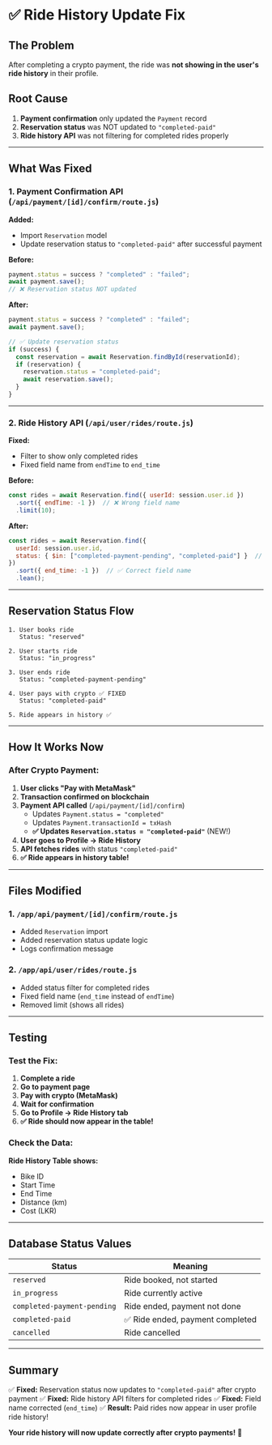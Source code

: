 # ✅ Ride History Update Fix

## The Problem

After completing a crypto payment, the ride was **not showing in the user's ride history** in their profile.

## Root Cause

1. **Payment confirmation** only updated the `Payment` record
2. **Reservation status** was NOT updated to `"completed-paid"`
3. **Ride history API** was not filtering for completed rides properly

---

## What Was Fixed

### 1. Payment Confirmation API (`/api/payment/[id]/confirm/route.js`)

**Added:**
- Import `Reservation` model
- Update reservation status to `"completed-paid"` after successful payment

**Before:**
```js
payment.status = success ? "completed" : "failed";
await payment.save();
// ❌ Reservation status NOT updated
```

**After:**
```js
payment.status = success ? "completed" : "failed";
await payment.save();

// ✅ Update reservation status
if (success) {
  const reservation = await Reservation.findById(reservationId);
  if (reservation) {
    reservation.status = "completed-paid";
    await reservation.save();
  }
}
```

---

### 2. Ride History API (`/api/user/rides/route.js`)

**Fixed:**
- Filter to show only completed rides
- Fixed field name from `endTime` to `end_time`

**Before:**
```js
const rides = await Reservation.find({ userId: session.user.id })
  .sort({ endTime: -1 })  // ❌ Wrong field name
  .limit(10);
```

**After:**
```js
const rides = await Reservation.find({ 
  userId: session.user.id,
  status: { $in: ["completed-payment-pending", "completed-paid"] }  // ✅ Filter completed rides
})
  .sort({ end_time: -1 })  // ✅ Correct field name
  .lean();
```

---

## Reservation Status Flow

```
1. User books ride
   Status: "reserved"
   
2. User starts ride
   Status: "in_progress"
   
3. User ends ride
   Status: "completed-payment-pending"
   
4. User pays with crypto ✅ FIXED
   Status: "completed-paid"
   
5. Ride appears in history ✅
```

---

## How It Works Now

### After Crypto Payment:

1. **User clicks "Pay with MetaMask"**
2. **Transaction confirmed on blockchain**
3. **Payment API called** (`/api/payment/[id]/confirm`)
   - Updates `Payment.status = "completed"`
   - Updates `Payment.transactionId = txHash`
   - **✅ Updates `Reservation.status = "completed-paid"`** (NEW!)
4. **User goes to Profile → Ride History**
5. **API fetches rides** with status `"completed-paid"`
6. **✅ Ride appears in history table!**

---

## Files Modified

### 1. `/app/api/payment/[id]/confirm/route.js`
- Added `Reservation` import
- Added reservation status update logic
- Logs confirmation message

### 2. `/app/api/user/rides/route.js`
- Added status filter for completed rides
- Fixed field name (`end_time` instead of `endTime`)
- Removed limit (shows all rides)

---

## Testing

### Test the Fix:

1. **Complete a ride**
2. **Go to payment page**
3. **Pay with crypto (MetaMask)**
4. **Wait for confirmation**
5. **Go to Profile → Ride History tab**
6. **✅ Ride should now appear in the table!**

### Check the Data:

**Ride History Table shows:**
- Bike ID
- Start Time
- End Time
- Distance (km)
- Cost (LKR)

---

## Database Status Values

| Status | Meaning |
|--------|---------|
| `reserved` | Ride booked, not started |
| `in_progress` | Ride currently active |
| `completed-payment-pending` | Ride ended, payment not done |
| `completed-paid` | ✅ Ride ended, payment completed |
| `cancelled` | Ride cancelled |

---

## Summary

✅ **Fixed:** Reservation status now updates to `"completed-paid"` after crypto payment
✅ **Fixed:** Ride history API filters for completed rides
✅ **Fixed:** Field name corrected (`end_time`)
✅ **Result:** Paid rides now appear in user profile ride history!

**Your ride history will now update correctly after crypto payments!** 🎉
